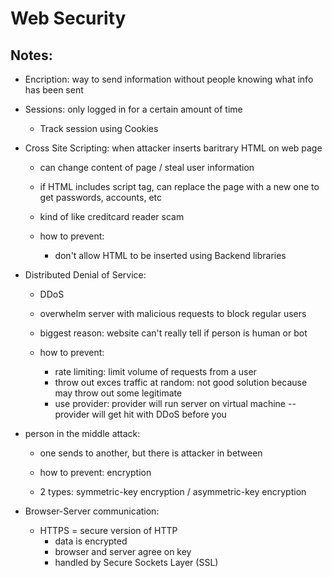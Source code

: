 # Web Security

## Notes:

- Encription: way to send information without people knowing what info has been sent

- Sessions: only logged in for a certain amount of time
  - Track session using Cookies

- Cross Site Scripting: when attacker inserts baritrary HTML on web page
  - can change content of page / steal user information
  - if HTML includes script tag, can replace the page with a new one to get passwords, accounts, etc
  - kind of like creditcard reader scam

  - how to prevent:
    - don't allow HTML to be inserted using Backend libraries

- Distributed Denial of Service:
  - DDoS
  - overwhelm server with malicious requests to block regular users
  - biggest reason: website can't really tell if person is human or bot

  - how to prevent:
    - rate limiting: limit volume of requests from a user
    - throw out exces traffic at random: not good solution because may throw out some legitimate
    - use provider: provider will run server on virtual machine -- provider will get hit with DDoS before you

- person in the middle attack:
  - one sends to another, but there is attacker in between

  - how to prevent: encryption
  -    2 types: symmetric-key encryption / asymmetric-key encryption

- Browser-Server communication:
  - HTTPS = secure version of HTTP
    - data is encrypted
    - browser and server agree on key
    - handled by Secure Sockets Layer (SSL)